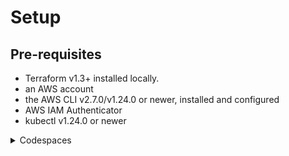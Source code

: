 # Setup

## Pre-requisites

- Terraform v1.3+ installed locally.
- an AWS account
- the AWS CLI v2.7.0/v1.24.0 or newer, installed and configured
- AWS IAM Authenticator
- kubectl v1.24.0 or newer

<details>
    <summary>Codespaces</summary>

```bash
brew install awscli aws-iam-authenticator terraform
```

```bash
# Configure AWS CLI
# Assumes key and secret are stored in pass
aws configure set region eu-west-2 --profile gh # or your preferred region and profile
aws configure set aws_access_key_id "***" --profile gh # replace with your access key value
aws configure set aws_secret_access_key "***" --profile gh # replace with your secret key value
```

</details>

